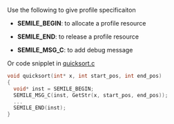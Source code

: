 Use the following to give profile specificaiton
* **SEMILE_BEGIN**: to allocate a profile resource  


* **SEMILE_END**: to release a profile resource  
* **SEMILE_MSG_C**: to add debug message  


Or code snipplet in <a href='https://github.com/r-kan/semile/blob/master/profiler/c_interface/example/quicksort.c'>quicksort.c</a>
```c
void quicksort(int* x, int start_pos, int end_pos)
{
  void* inst = SEMILE_BEGIN;
  SEMILE_MSG_C(inst, GetStr(x, start_pos, end_pos));
  ...
  SEMILE_END(inst);
}
```
